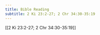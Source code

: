 ```yaml
---
title: Bible Reading
subtitle: 2 Ki 23:2-27; 2 Chr 34:30-35:19
---
```


[[2 Ki 23:2-27; 2 Chr 34:30-35:19]]